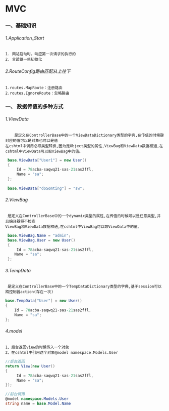 # MVC 

### 一、基础知识

###### 1.Application_Start

    1. 网站启动时，响应第一次请求的执行的
    2. 合适做一些初始化
    
###### 2.RouteConfig路由匹配从上往下
        
    1.routes.MapRoute：注册路由
    2.routes.IgnoreRoute：忽略路由
    
    

### 一、 数据传值的多种方式

###### 1.ViewData 
    
        是定义在ControllerBase中的一个ViewDataDictionary类型的字典,在传值的时候键对应的值可以是对象也可以是值
    在cshtml中调用必须类型转换,因为是Object类型的属性,ViewBag和ViewData数据相通,在cshtml中ViewData可以取ViewBag中的值。
    
```.cs
 base.ViewData["User1"] = new User()
 {
     Id = 78acba-saqwq21-sas-21sas2ffl,
     Name = "sa";
 }; 
 
 base.ViewData["doSomting"] = "sw";
```
    
###### 2.ViewBag

     是定义在ControllerBase中的一个dynamic类型的属性,在传值的时候可以是任意类型,并且编译器将不检查
    ViewBag和ViewData数据相通,在cshtml中ViewBag可以取ViewData中的值。
    
 ```.cs
  base.ViewBag.Name = "admin";
  base.ViewBag.User = new User()
  {
      Id = 78acba-saqwq21-sas-21sas2ffl,
     Name = "sa";
  };         
```   
###### 3.TempData 

     是定义在ControllerBase中的一个TempDataDictionary类型的字典,基于session可以跨控制器action(存在一次)
     
 ```.cs
 base.TempData["User"] = new User()
 {
     Id = 78acba-saqwq21-sas-21sas2ffl,
     Name = "sa";
 };
``` 
###### 4.model
    1、后台返回view的时候传入一个对象
    2、在cshtml中引用这个对象@model namespace.Models.User
```.cs
//后台返回
return View(new User()
{
     Id = 78acba-saqwq21-sas-21sas2ffl,
     Name = "sa";
});

//前台调用
@model namespace.Models.User
string name = base.Model.Name
```
